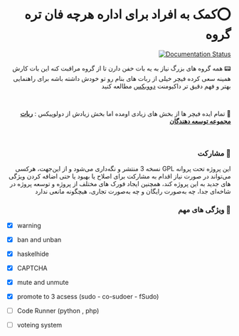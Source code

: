 <h1 style="text-align: right;direction: rtl;" dir="rtl">⭕️کمک به افراد برای اداره هرچه فان تره گروه</h1>
<div align="right">
<a href='https://devbax-bot.readthedocs.io/en/latest/?badge=latest'>
    <img src='https://readthedocs.org/projects/devbax-bot/badge/?version=latest' alt='Documentation Status' />
</a>
  </div>
<p style="text-align: right;direction: rtl;" dir="rtl">📟 همه گروه های بزرگ نیاز به یه بات خفن دارن تا از گروه مراقبت کنه این بات کارش همینه سعی کرده فیچر خیلی از ربات های بنام رو تو خودش داشته باشه برای راهنمایی بهتر و فهم دقیق تر داکیومنت <a href="https://devbax-bot.readthedocs.io/en/latest/">دووبکس</a> مطالعه کنید</p>

<br>
<p style="text-align: right;direction: rtl;" dir="rtl">🎊 تمام ایده فیچر ها از بخش های زیادی اومده اما بخش زیادش از دولوپیکس : <a href="https://developix.ir/documentation/IRDevelopersBot"><b>ربات مجموعه توسعه دهندگان</b></a></p>

<br>


<h3 dir="rtl" style="text-align: right;direction: rtl;">🤝 مشارکت</h3>
<p dir="rtl" style="text-align: right;direction: rtl;">این پروژه تحت پروانه GPL نسخه 3 منتشر و نگه‌داری می‌شود و از این‌جهت، هرکسی می‌تواند در صورت نیاز اقدام به مشارکت برای اصلاح یا بهبود یا حتی اضافه کردن ویژگی های جدید به این پروژه کند، همچنین ایجاد فورک های مختلف از پروژه و توسعه پروژه در شاخه‌ای جدا، چه به‌صورت رایگان و چه به‌صورت تجاری، هیچگونه مانعی ندارد</p>


<h3 dir="rtl" style="text-align: right;direction: rtl;">🤝 ویژگی های مهم</h3>

- [X] warning 
- [X] ban and unban
- [X] haskelhide
- [x] CAPTCHA
- [x] mute and unmute
- [X] promote to 3 acsess (sudo - co-sudoer - fSudo)
- [ ] Code Runner (python , php)
- [ ] voteing system

